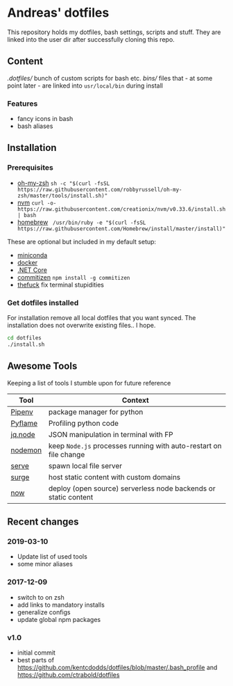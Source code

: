 # Andreas' dotfiles

This repository holds my dotfiles, bash settings, scripts and stuff. They are
linked into the user dir after successfully cloning this repo.

## Content

*.dotfiles/* bunch of custom scripts for bash etc.
*bins/* files that - at some point later - are linked into `usr/local/bin` during install

### Features

- fancy icons in bash
- bash aliases

## Installation

### Prerequisites

- [oh-my-zsh](https://github.com/robbyrussell/oh-my-zsh) `sh -c "$(curl -fsSL https://raw.githubusercontent.com/robbyrussell/oh-my-zsh/master/tools/install.sh)"`
- [nvm](https://github.com/creationix/nvm) `curl -o- https://raw.githubusercontent.com/creationix/nvm/v0.33.6/install.sh | bash`
- [homebrew](https://brew.sh/index_de.html) `
/usr/bin/ruby -e "$(curl -fsSL https://raw.githubusercontent.com/Homebrew/install/master/install)"`

These are optional but included in my default setup:
- [miniconda](https://conda.io/miniconda.html)
- [docker](https://docs.docker.com/docker-for-mac/install/#download-docker-for-mac)
- [.NET Core](https://www.microsoft.com/net/learn/get-started/macos)
- [commitizen](https://github.com/commitizen/cz-cli) `npm install -g commitizen`
- [thefuck](https://github.com/nvbn/thefuck) fix terminal stupidities

### Get dotfiles installed

For installation remove all local dotfiles that you want synced. The installation does
not overwrite existing files.. I hope.

```bash
cd dotfiles
./install.sh
```

## Awesome Tools

Keeping a list of tools I stumble upon for future reference

| Tool | Context |
|----|----|
| [Pipenv](https://pipenv.readthedocs.io/en/latest/) | package manager for python |
| [Pyflame](https://github.com/uber/pyflame) | Profiling python code |
| [jq.node](https://github.com/FGRibreau/jq.node) | JSON manipulation in terminal with FP |
| [nodemon](https://nodemon.io/) | keep `Node.js` processes running with auto-restart on file change |
| [serve](https://github.com/zeit/serve#readme) | spawn local file server |
| [surge](https://www.npmjs.com/package/surge) | host static content with custom domains |
| [now](https://zeit.co/now) | deploy (open source) serverless node backends or static content |

## Recent changes

### 2019-03-10

- Update list of used tools
- some minor aliases

### 2017-12-09

- switch to on zsh
- add links to mandatory installs
- generalize configs
- update global npm packages

### v1.0

- initial commit
- best parts of https://github.com/kentcdodds/dotfiles/blob/master/.bash_profile
and https://github.com/ctrabold/dotfiles
